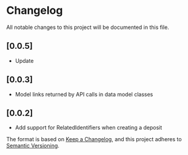 # Changelog
All notable changes to this project will be documented in this file.

## [0.0.5]
- Update 

## [0.0.3]
- Model links returned by API calls in data model classes

## [0.0.2]
- Add support for RelatedIdentifiers when creating a deposit

The format is based on [Keep a Changelog](https://keepachangelog.com/en/1.0.0/),
and this project adheres to [Semantic Versioning](https://semver.org/spec/v2.0.0.html).
